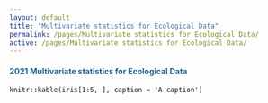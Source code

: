 ```yaml
---
layout: default
title: "Multivariate statistics for Ecological Data"
permalink: /pages/Multivariate statistics for Ecological Data/
active: /pages/Multivariate statistics for Ecological Data/
---
```


<div>
<div class="container">
    <div class="row">
        <div class="col-md-6">
            <h4 class="header-light regular-pad"><font color='1F618D'><b>2021 Multivariate statistics for Ecological Data</b></font></h4>
</div> 
</div> 
</div>

<div class="container">

```{r}
knitr::kable(iris[1:5, ], caption = 'A caption')

```
</div> 

</div> <!-- Last line of the page 
